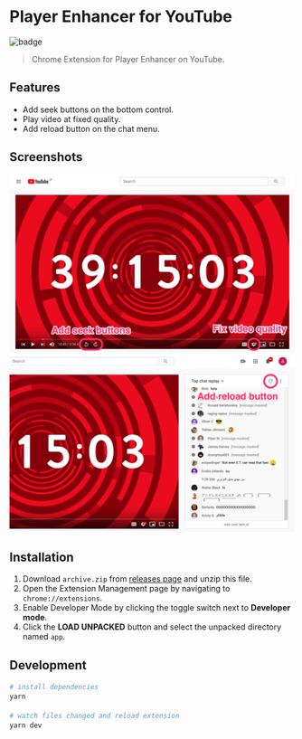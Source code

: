 # Player Enhancer for YouTube

![badge](https://github.com/fiahfy/youtube-player-enhancer/workflows/Web%20Extension%20CI/badge.svg)

> Chrome Extension for Player Enhancer on YouTube.

## Features

- Add seek buttons on the bottom control.
- Play video at fixed quality.
- Add reload button on the chat menu.

## Screenshots

![screenshot](.github/img/screenshot1.png)
![screenshot](.github/img/screenshot2.png)

## Installation

1. Download `archive.zip` from [releases page](https://github.com/fiahfy/youtube-player-enhancer/releases) and unzip this file.
2. Open the Extension Management page by navigating to `chrome://extensions`.
3. Enable Developer Mode by clicking the toggle switch next to **Developer mode**.
4. Click the **LOAD UNPACKED** button and select the unpacked directory named `app`.

## Development

```bash
# install dependencies
yarn

# watch files changed and reload extension
yarn dev
```
